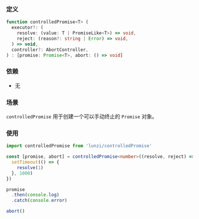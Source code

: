 ### 定义

```typescript
function controlledPromise<T> (
  executor?: (
    resolve: (value: T | PromiseLike<T>) => void,
    reject: (reason?: string | Error) => void,
  ) => void,
  controller?: AbortController,
) : [promise: Promise<T>, abort: () => void]
```

### 依赖

 - 无

### 场景

`controlledPromise` 用于创建一个可以手动终止的 `Promise` 对象。

### 使用

```typescript
import controlledPromise from 'lunzi/controlledPromise'

const [promise, abort] = controlledPromise<number>((resolve, reject) => {
  setTimeout(() => {
    resolve(1)
  }, 1000)
})

promise
  .then(console.log)
  .catch(console.error)

abort()

```
